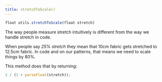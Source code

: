```yaml
---
title: stretchToScale()
---
```


```js
float utils.stretchToScale(float stretch)
```

The way people measure stretch intuitively is different from the way we handle stretch in code.

When people say *25% stretch* they mean that 10cm fabric gets stretched to 12.5cm fabric.
In code and on our patterns, that means we need to scale things by 80%.

This method does that by returning:

```js
1 / (1 + parseFloat(stretch));
```
